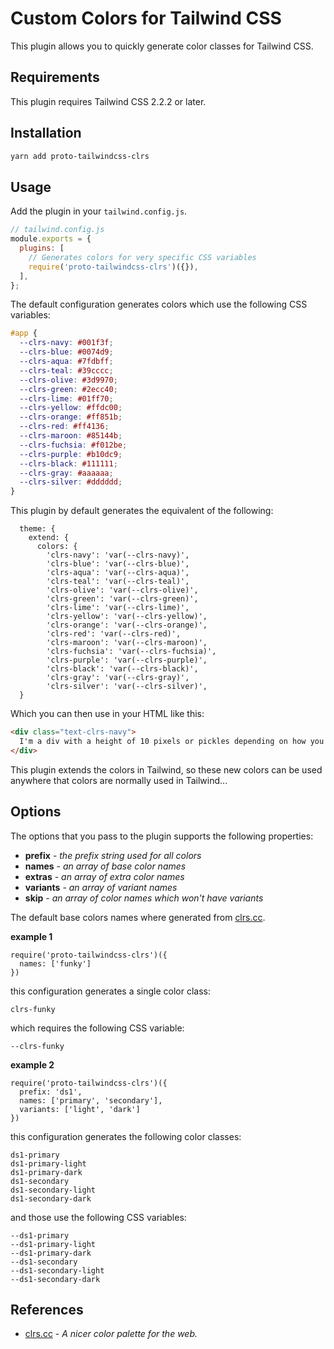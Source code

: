# Custom Colors for Tailwind CSS

This plugin allows you to quickly generate color classes for Tailwind CSS.

## Requirements

This plugin requires Tailwind CSS 2.2.2 or later.

## Installation

```bash
yarn add proto-tailwindcss-clrs
```

## Usage

Add the plugin in your `tailwind.config.js`.


```js
// tailwind.config.js
module.exports = {
  plugins: [
    // Generates colors for very specific CSS variables
    require('proto-tailwindcss-clrs')({}),
  ],
};
```

The default configuration generates colors which use the following CSS variables:

```css
#app {
  --clrs-navy: #001f3f;
  --clrs-blue: #0074d9;
  --clrs-aqua: #7fdbff;
  --clrs-teal: #39cccc;
  --clrs-olive: #3d9970;
  --clrs-green: #2ecc40;
  --clrs-lime: #01ff70;
  --clrs-yellow: #ffdc00;
  --clrs-orange: #ff851b;
  --clrs-red: #ff4136;
  --clrs-maroon: #85144b;
  --clrs-fuchsia: #f012be;
  --clrs-purple: #b10dc9;
  --clrs-black: #111111;
  --clrs-gray: #aaaaaa;
  --clrs-silver: #dddddd;
}
```

This plugin by default generates the equivalent of the following:

```
  theme: {
    extend: {
      colors: {
        'clrs-navy': 'var(--clrs-navy)',
        'clrs-blue': 'var(--clrs-blue)',
        'clrs-aqua': 'var(--clrs-aqua)',
        'clrs-teal': 'var(--clrs-teal)',
        'clrs-olive': 'var(--clrs-olive)',
        'clrs-green': 'var(--clrs-green)',
        'clrs-lime': 'var(--clrs-lime)',
        'clrs-yellow': 'var(--clrs-yellow)',
        'clrs-orange': 'var(--clrs-orange)',
        'clrs-red': 'var(--clrs-red)',
        'clrs-maroon': 'var(--clrs-maroon)',
        'clrs-fuchsia': 'var(--clrs-fuchsia)',
        'clrs-purple': 'var(--clrs-purple)',
        'clrs-black': 'var(--clrs-black)',
        'clrs-gray': 'var(--clrs-gray)',
        'clrs-silver': 'var(--clrs-silver)',
  }
```

Which you can then use in your HTML like this:

```html
<div class="text-clrs-navy">
  I'm a div with a height of 10 pixels or pickles depending on how you pronounce it.
</div>
```
This plugin extends the colors in Tailwind, so these new colors can be used anywhere that colors are normally used in Tailwind...

## Options

The options that you pass to the plugin supports the following properties:

- **prefix** - _the prefix string used for all colors_
- **names** - _an array of base color names_
- **extras** - _an array of extra color names_
- **variants** - _an array of variant names_
- **skip** - _an array of color names which won't have variants_

The default base colors names where generated from [clrs.cc][clrs-cc].

**example 1**

```
require('proto-tailwindcss-clrs')({ 
  names: ['funky'] 
})
```
this configuration generates a single color class: 

```
clrs-funky
```
which requires the following CSS variable:

```
--clrs-funky
```

**example 2**

```
require('proto-tailwindcss-clrs')({ 
  prefix: 'ds1',
  names: ['primary', 'secondary'],
  variants: ['light', 'dark']
})
```
this configuration generates the following color classes:

```
ds1-primary
ds1-primary-light
ds1-primary-dark
ds1-secondary
ds1-secondary-light
ds1-secondary-dark
```
and those use the following CSS variables:

```
--ds1-primary
--ds1-primary-light
--ds1-primary-dark
--ds1-secondary
--ds1-secondary-light
--ds1-secondary-dark
```

## References

- [clrs.cc][clrs-cc] - _A nicer color palette for the web._



[clrs-cc]: https://clrs.cc
